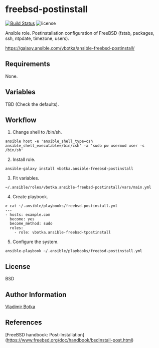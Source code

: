 freebsd-postinstall
===================

[![Build Status](https://travis-ci.org/vbotka/ansible-freebsd-postinstall.svg?branch=master)](https://travis-ci.org/vbotka/ansible-freebsd-postinstall)
![license](https://img.shields.io/badge/license-BSD-red.svg)

Ansible role. Postinstallation configuration of FreeBSD (fstab, packages, ssh, ntpdate,
timezone, users).

https://galaxy.ansible.com/vbotka/ansible-freebsd-postinstall/

Requirements
------------

None.


Variables
---------

TBD (Check the defaults).


Workflow
--------

1) Change shell to /bin/sh.

```
ansible host -e 'ansible_shell_type=csh ansible_shell_executable=/bin/csh' -a 'sudo pw usermod user -s /bin/sh'
```

2) Install role.

```
ansible-galaxy install vbotka.ansible-freebsd-postinstall
```

3) Fit variables.

```
~/.ansible/roles/vbotka.ansible-freebsd-postinstall/vars/main.yml
```

4) Create playbook.

```
> cat ~/.ansible/playbooks/freebsd-postinstall.yml
---
- hosts: example.com
  become: yes
  become_method: sudo
  roles:
    - role: vbotka.ansible-freebsd-tpostinstall
```

5) Configure the system.

```
ansible-playbook ~/.ansible/playbooks/freebsd-postinstall.yml
```


License
-------

BSD


Author Information
------------------

[Vladimir Botka](https://botka.link)


References
----------

[FreeBSD handbook: Post-Installation]
(https://www.freebsd.org/doc/handbook/bsdinstall-post.html)
